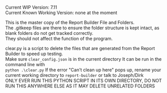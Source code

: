 Current WIP Version: 7.11  
Current Known Working Version: none at the moment  
  
This is the master copy of the Report Builder File and Folders.  
The .gitkeep files are there to ensure the folder structure is kept intact, as blank folders do not get tracked correctly.  
They should not affect the function of the program.  

clear.py is a script to delete the files that are generated from the Report Builder to speed up testing.  
Make sure `clear_config.json` is in the current directory
It can be run in the command line with  
`python .\clear.py`
If the error "Can't clean up here" pops up, rename your current working directory to `report-builder` or talk to Joseph/Dirk  
ONLY EVER RUN THIS PYTHON SCRIPT IN ITS OWN DIRECTORY, DO NOT RUN THIS ANYWHERE ELSE AS IT MAY DELETE UNRELATED FOLDERS  
